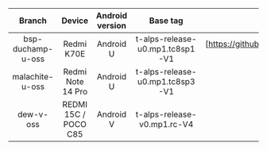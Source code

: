 | Branch | Device | Android version | Base tag | Link |
| :-: | :-: | :-: | :-: | :-: |
| bsp-duchamp-u-oss | Redmi K70E | Android U | t-alps-release-u0.mp1.tc8sp1-V1 | [https://github.com/MiCode/MTK_kernel_device_modules/tree/bsp-duchamp-u-oss) |
| malachite-u-oss | Redmi Note 14 Pro | Android U | t-alps-release-u0.mp1.tc8sp3-V1 |[malachite-u-oss](https://github.com/MiCode/MTK_kernel_device_modules/tree/malachite-u-oss) |
| dew-v-oss | REDMI 15C / POCO C85 | Android V | t-alps-release-v0.mp1.rc-V4 |[dew-v-oss](https://github.com/MiCode/MTK_kernel_device_modules/tree/dew-v-oss) |
